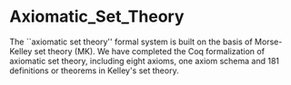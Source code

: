 # Axiomatic_Set_Theory
The ``axiomatic set theory'' formal system is built on the basis of Morse-Kelley set theory (MK). We have completed the Coq formalization of axiomatic set theory, including eight axioms, one axiom schema and 181 definitions or theorems in Kelley's set theory.
